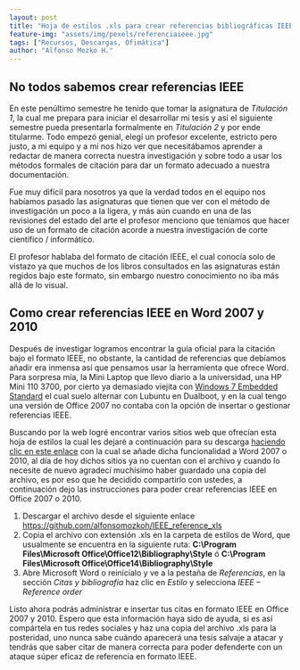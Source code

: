 ```yaml
---
layout: post
title: "Hoja de estilos .xls para crear referencias bibliográficas IEEE en Office 2007 y 2010"
feature-img: "assets/img/pexels/referenciaieee.jpg"
tags: ["Recursos, Descargas, Ofimática"]
author: "Alfonso Mozko H."
---
```

## No todos sabemos crear referencias IEEE
En este penúltimo semestre he tenido que tomar la asignatura de *Titulación 1*, la cual me prepara para iniciar el desarrollar mi tesis y así el siguiente semestre pueda presentarla formalmente en *Titulación 2* y por ende titularme. Todo empezó genial, elegí un profesor excelente, estricto pero justo, a mi equipo y a mí nos hizo ver que necesitábamos aprender a redactar de manera correcta nuestra investigación y sobre todo a usar los métodos formales de citación para dar un formato adecuado a nuestra documentación.

 Fue muy difícil para nosotros ya que la verdad todos en el equipo nos habíamos pasado las asignaturas que tienen que ver con el método de investigación un poco a la ligera, y más aún cuando en una de las revisiones del estado del arte el profesor menciono que teníamos que hacer uso de un formato de citación acorde a nuestra investigación de corte científico / informático.

El profesor hablaba del formato de citación IEEE, el cual conocía solo de vistazo ya que muchos de los libros consultados en las asignaturas están regidos bajo este formato, sin embargo nuestro conocimiento no iba más allá de lo visual.

## Como crear referencias IEEE en Word 2007 y 2010
Después de investigar logramos encontrar la guía oficial para la citación bajo el formato IEEE, no obstante, la cantidad de referencias que debíamos añadir era inmensa así que pensamos usar la herramienta que ofrece Word.  Para sorpresa mía, la Mini Laptop que llevo diario a la universidad, una HP Mini 110 3700, por cierto ya demasiado viejita con [Windows 7 Embedded Standard](https://es.wikipedia.org/wiki/Windows_7_Embedded_Standard) el cual suelo alternar con Lubuntu en Dualboot, y en la cual tengo una versión de Office 2007 no contaba con la opción de insertar o gestionar referencias IEEE.

Buscando por la web logré encontrar varios sitios web que ofrecían esta hoja de estilos la cual les dejaré a continuación para su descarga [haciendo clic en este enlace]( https://github.com/alfonsomozkoh/IEEE_reference_xls) con la cual se añade dicha funcionalidad a Word 2007 o 2010, al día de hoy dichos sitios ya no cuentan con el archivo y cuando lo necesite de nuevo agradecí muchísimo haber guardado una copia del archivo, es por eso que he decidido compartirlo con ustedes, a continuación dejo las instrucciones para poder crear referencias IEEE en Office 2007 o 2010.

1. Descargar el archivo desde el siguiente enlace <https://github.com/alfonsomozkoh/IEEE_reference_xls>
2. Copia el archivo con extensión .xls en la carpeta de estilos de Word, que usualmente se encuentra en la siguiente ruta: **C:\Program Files\Microsoft Office\Office12\Bibliography\Style**  ó **C:\Program Files\Microsoft Office\Office14\Bibliography\Style**
3. Abre Microsoft Word o reinícialo y ve a la pestaña de *Referencias*, en la sección *Citas y bibliografía* haz clic en *Estilo* y selecciona *IEEE – Reference order*

Listo ahora podrás administrar e insertar tus citas en formato IEEE en Office 2007 y 2010.
Espero que esta información haya sido de ayuda, si es así compártela en tus redes sociales y haz una copia del archivo .xls para la posteridad, uno nunca sabe cuándo aparecerá una tesis salvaje a atacar y tendrás que saber citar de manera correcta para poder defenderte con un ataque súper eficaz de referencia en formato IEEE.
